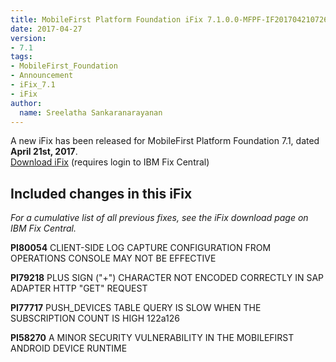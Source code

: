 ```yaml
---
title: MobileFirst Platform Foundation iFix 7.1.0.0-MFPF-IF201704210726 released
date: 2017-04-27
version:
- 7.1
tags:
- MobileFirst_Foundation
- Announcement
- iFix_7.1
- iFix
author:
  name: Sreelatha Sankaranarayanan
---
```

A new iFix has been released for MobileFirst Platform Foundation 7.1, dated **April 21st, 2017**.  
[Download iFix](http://www.ibm.com/support/fixcentral/swg/quickorder?parent=ibm%7EOther%2Bsoftware&product=ibm/Other+software/IBM+MobileFirst+Platform+Foundation&release=7.1.0.0&platform=All&function=all&source=fc) (requires login to IBM Fix Central)

## Included changes in this iFix
*For a cumulative list of all previous fixes, see the iFix download page on IBM Fix Central.*

**PI80054** CLIENT-SIDE LOG CAPTURE CONFIGURATION FROM OPERATIONS CONSOLE MAY NOT BE EFFECTIVE

**PI79218** PLUS SIGN ("+") CHARACTER NOT ENCODED CORRECTLY IN SAP ADAPTER HTTP "GET" REQUEST

**PI77717** PUSH_DEVICES TABLE QUERY IS SLOW WHEN THE SUBSCRIPTION COUNT IS HIGH 122a126

**PI58270** A MINOR SECURITY VULNERABILITY IN THE MOBILEFIRST ANDROID DEVICE RUNTIME
